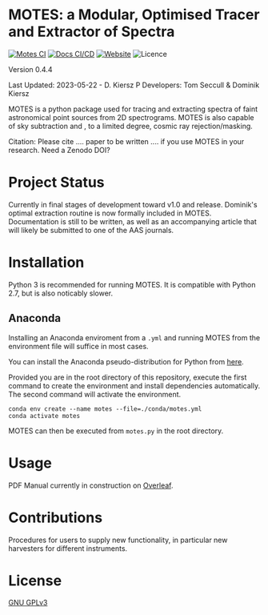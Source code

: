 # MOTES: a Modular, Optimised Tracer and Extractor of Spectra 

[![Motes CI](https://github.com/tseccull/motes/actions/workflows/motes-cicd.yml/badge.svg)](https://github.com/tseccull/motes/actions/workflows/motes-cicd.yml)
[![Docs CI/CD](https://github.com/tseccull/motes/actions/workflows/docs-cicd.yml/badge.svg)](https://github.com/tseccull/motes/actions/workflows/docs-cicd.yml)
[![Website](https://img.shields.io/website?down_color=red&down_message=offline&label=Documentation&up_color=blue&up_message=online&url=https%3A%2F%2Fhttps://tseccull.github.io/motes/%2F)](https://tseccull.github.io/motes/)
![Licence](https://img.shields.io/github/license/tseccull/motes)

Version 0.4.4

Last Updated: 2023-05-22 - D. Kiersz
P
Developers: Tom Seccull & Dominik Kiersz

MOTES is a python package used for tracing and extracting spectra of faint 
astronomical point sources from 2D spectrograms. MOTES is also capable of sky 
subtraction and , to a limited degree, cosmic ray rejection/masking. 

Citation: Please cite .... paper to be written .... if you use MOTES in your 
research. Need a Zenodo DOI?

# Project Status
Currently in final stages of development toward v1.0 and release. Dominik's 
optimal extraction routine is now formally included in MOTES. Documentation is 
still to be written, as well as an accompanying article that will likely be 
submitted to one of the AAS journals.

# Installation
Python 3 is recommended for running MOTES. It is compatible with Python 2.7, but is also noticably slower.

## Anaconda

Installing an Anaconda enviroment from a `.yml` and running MOTES from the environment file will suffice in most cases. 

You can install the Anaconda pseudo-distribution for Python from [here](https://www.anaconda.com/).

Provided you are in the root directory of this repository, execute the first command to create the environment and install dependencies automatically. The second command will activate the environment.

```shell
conda env create --name motes --file=./conda/motes.yml
conda activate motes
```

MOTES can then be executed from `motes.py` in the root directory.

# Usage

PDF Manual currently in construction on [Overleaf](https://www.overleaf.com/project/604614a9482e712b1ea2fbbd). 

# Contributions
Procedures for users to supply new functionality, in particular new harvesters 
for different instruments.

# License
[GNU GPLv3](https://www.gnu.org/licenses/gpl-3.0.en.html) 
